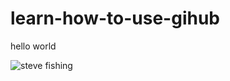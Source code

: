 # learn-how-to-use-gihub
<print>hello world</p>
<img src="https://cdn.discordapp.com/attachments/1353175063209443410/1360053931153162382/image0-7.gif?ex=6807902d&is=68063ead&hm=fb7b3caa27c23c56a5e3c3becaae2c305ac2e5e6e4c1d1cb3354bb5db09d74ab&" alt="steve fishing" />
<img scr="https://cdn.discordapp.com/attachments/1353175063209443410/1360053949104783612/received_532811624289884.gif?ex=68079032&is=68063eb2&hm=23d69e14605e388afa6f5ebe094bd6630f82aed527a3c46389c48203b4f856df&" />

